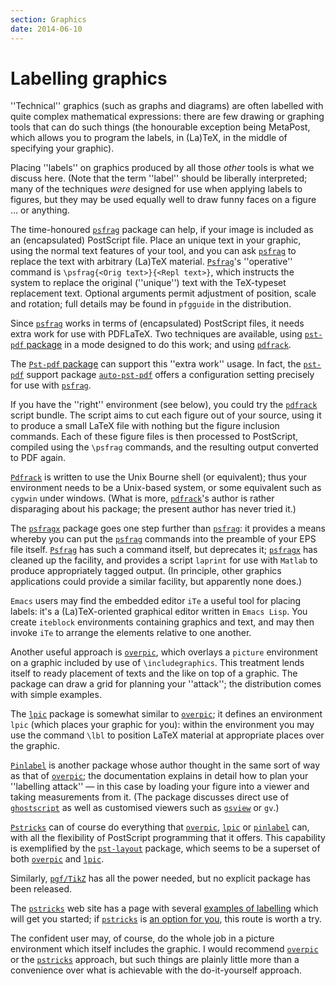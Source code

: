 ```yaml
---
section: Graphics
date: 2014-06-10
---
```

# Labelling graphics

''Technical'' graphics (such as graphs and diagrams) are often
labelled with quite complex mathematical expressions: there are few
drawing or graphing tools that can do such things (the honourable
exception being MetaPost, which allows you to program the labels, in
(La)TeX, in the middle of specifying your graphic).

Placing ''labels'' on graphics produced by all those _other_ tools is
what we discuss here.  (Note that the term ''label'' should be
liberally interpreted; many of the techniques _were_ designed for
use when applying labels to figures, but they may be used equally well
to draw funny faces on a figure &hellip; or anything.

The time-honoured [`psfrag`](https://ctan.org/pkg/psfrag) package can help, if your image is
included as an (encapsulated) PostScript file.  Place an unique
text in your graphic, using the normal text features of your tool, and
you can ask [`psfrag`](https://ctan.org/pkg/psfrag) to replace the text with arbitrary
(La)TeX material.  [`Psfrag`](https://ctan.org/pkg/Psfrag)'s ''operative'' command is
`\psfrag{<Orig text>}{<Repl text>}`, which
instructs the system to replace the original (''unique'') text with
the TeX-typeset replacement text.  Optional arguments permit
adjustment of position, scale and rotation; full details may be found
in `pfgguide` in the distribution.

Since [`psfrag`](https://ctan.org/pkg/psfrag) works in terms of (encapsulated) PostScript files,
it needs extra work for use with PDFLaTeX.  Two techniques are
available, using [`pst-pdf` package](FAQ-pdftexgraphics.md)
in a mode designed to do this work; and using [`pdfrack`](https://ctan.org/pkg/pdfrack).

The [`Pst-pdf` package](FAQ-pdftexgraphics.md) can support
this ''extra work'' usage.  In fact, the [`pst-pdf`](https://ctan.org/pkg/pst-pdf) support
package [`auto-pst-pdf`](https://ctan.org/pkg/auto-pst-pdf) offers a configuration setting
precisely for use with [`psfrag`](https://ctan.org/pkg/psfrag).

If you have the ''right'' environment (see below), you could try the
[`pdfrack`](https://ctan.org/pkg/pdfrack) script bundle.  The script aims to cut each figure
out of your source, using it to produce a small LaTeX file with
nothing but the figure inclusion commands.  Each of these figure files
is then processed to PostScript, compiled using the `\psfrag` commands,
and the resulting output converted to PDF again.

[`Pdfrack`](https://ctan.org/pkg/Pdfrack) is written to use the Unix Bourne shell (or
equivalent); thus your environment needs to be a Unix-based system, or
some equivalent such as `cygwin` under windows.  (What is
more, [`pdfrack`](https://ctan.org/pkg/pdfrack)'s author is rather disparaging about his
package; the present author has never tried it.)

The [`psfragx`](https://ctan.org/pkg/psfragx) package goes one step further than
[`psfrag`](https://ctan.org/pkg/psfrag): it provides a means whereby you can put the
[`psfrag`](https://ctan.org/pkg/psfrag) commands into the preamble of your EPS file
itself.  [`Psfrag`](https://ctan.org/pkg/Psfrag) has such a command itself, but deprecates
it; [`psfragx`](https://ctan.org/pkg/psfragx) has cleaned up the facility, and provides a
script `laprint` for use with `Matlab` to produce
appropriately tagged output.  (In principle, other graphics
applications could provide a similar facility, but apparently none does.)

`Emacs` users may find the embedded editor `iTe` a
useful tool for placing labels: it's a (La)TeX-oriented graphical
editor written in `Emacs Lisp`.  You create
`iteblock` environments containing graphics and text, and
may then invoke `iTe` to arrange the elements relative to one
another.

Another useful approach is [`overpic`](https://ctan.org/pkg/overpic), which overlays a
`picture` environment on a graphic included by use of
`\includegraphics`.  This treatment lends itself to ready placement
of texts and the like on top of a graphic.  The package can draw a
grid for planning your ''attack''; the distribution comes with simple
examples.

The [`lpic`](https://ctan.org/pkg/lpic) package is somewhat similar to [`overpic`](https://ctan.org/pkg/overpic);
it defines an environment `lpic` (which places your
graphic for you): within the environment you may use the command
`\lbl` to position LaTeX material at appropriate places over the
graphic.

[`Pinlabel`](https://ctan.org/pkg/Pinlabel) is another package whose author thought in the same
sort of way as that of [`overpic`](https://ctan.org/pkg/overpic); the documentation explains
in detail how to plan your ''labelling attack''&nbsp;&mdash; in this case by
loading your figure into a viewer and taking measurements from it.
(The package discusses direct use of
[`ghostscript`](http://www.ghostscript.com/) as well as
customised viewers such as
[`gsview`](http://www.ghostgum.com.au/) or
`gv`.)

[`Pstricks`](https://ctan.org/pkg/Pstricks) can of course do everything
that [`overpic`](https://ctan.org/pkg/overpic), [`lpic`](https://ctan.org/pkg/lpic) or [`pinlabel`](https://ctan.org/pkg/pinlabel)
can, with all the flexibility of PostScript programming that it offers.
This capability is exemplified by the [`pst-layout`](https://ctan.org/pkg/pst-layout) package,
which seems to be a superset of both [`overpic`](https://ctan.org/pkg/overpic) and
[`lpic`](https://ctan.org/pkg/lpic).

Similarly, [`pgf/TikZ`](https://ctan.org/pkg/pgf/TikZ) has all the power needed, but no
explicit package has been released.

The [`pstricks`](https://ctan.org/pkg/pstricks) web site has a page with several 
[examples of labelling](http://pstricks.tug.org/main.cgi?file=Examples/overlay)
which will get you started; if [`pstricks`](https://ctan.org/pkg/pstricks) is 
[an option for you](FAQ-drawing.md), this route is worth a try.

The confident user may, of course, do the whole job in a picture
environment which itself includes the graphic.  I would recommend
[`overpic`](https://ctan.org/pkg/overpic) or the [`pstricks`](https://ctan.org/pkg/pstricks) approach, but such things
are plainly little more than a convenience over what is achievable
with the do-it-yourself approach.

